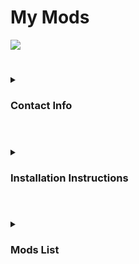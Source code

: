 # My Mods
![](https://i.imgur.com/LifgePD.jpg)

#

<details>
  <summary>
    <h3>Contact Info</h3>
  </summary>
  
  + If you run into any conflicts or need help, you may contact DarkAoRaidenX via: [Discord](https://discord.gg/UccyzVm5Xq) or DarkAoRaidenX#6672.

</details>


#


<details>
  <summary>
    <h3>Installation Instructions</h3>
  </summary>
  
+ To install the mod, open the file you downloaded with an extraction tool such as [7 Zip](https://www.7-zip.org/). 
  + The folder you extracted should be called `ModFolderName`, now open that folder, there should be a folder inside named. 
  + Now move that folder to your `Mods` folder in your 7 Days to Die directory, if you do not have one, make one.        
+ Your directory should now look something like this: Mod folder should be only 1 Folder deep.   
```\7 Days To Die\Mods\ModFolderName```
+ A Wrong PathWay: 
```\7 Days To Die\Mods\ExtraFolder\ModFolderName```    

*Note: Due to the The Fun Pimps changing how mods are loaded, these installation instructions will change soon*       

</details>
   

#



<details>
  <summary>
    <h3>Mods List</h3>
  </summary>

+ [Traders Show Quest POI Names](../main/mods/TradersShowQuestPoiNames.md)

</details>


##

